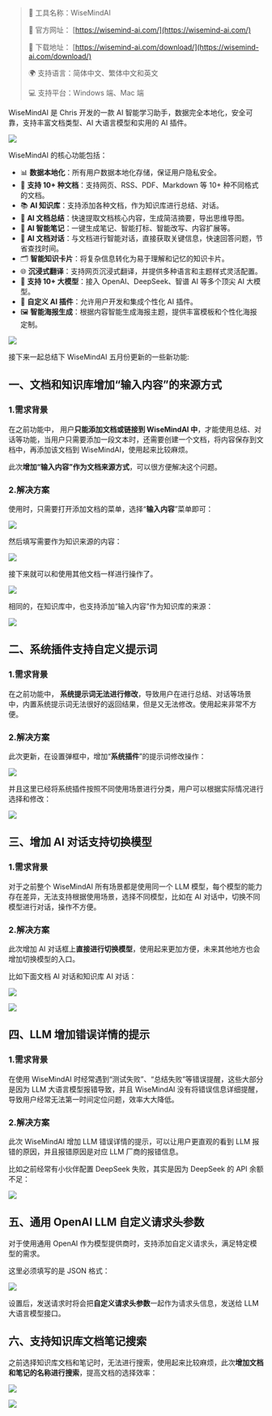 > 🌟 工具名称：WiseMindAI
>
> 🔗 官方网址： [https://wisemind-ai.com/](https://wisemind-ai.com/)
>
> 📖 下载地址： [https://wisemind-ai.com/download/](https://wisemind-ai.com/download/)
>
> 🌍 支持语言：简体中文、繁体中文和英文
>
> 💻 支持平台：Windows 端、Mac 端
>

WiseMindAI 是 Chris 开发的一款 AI 智能学习助手，数据完全本地化，安全可靠，支持丰富文档类型、AI 大语言模型和实用的 AI 插件。

![](https://cdn.nlark.com/yuque/0/2025/png/186051/1748159528148-0c7a1afb-4cad-4b89-92aa-d00bc8dd4abd.png)

WiseMindAI 的核心功能包括：

+ 📊 **数据本地化**：所有用户数据本地化存储，保证用户隐私安全。
+ 📒 **支持 10+ 种文档**：支持网页、RSS、PDF、Markdown 等 10+ 种不同格式的文档。
+ 📚 **AI 知识库**：支持添加各种文档，作为知识库进行总结、对话。
+ 📄 **AI 文档总结**：快速提取文档核心内容，生成简洁摘要，导出思维导图。
+ 📝 **AI 智能笔记**：一键生成笔记、智能打标、智能改写、内容扩展等。
+ 💬 **AI 文档对话**：与文档进行智能对话，直接获取关键信息，快速回答问题，节省查找时间。
+ 🗂️ **智能知识卡片**：将复杂信息转化为易于理解和记忆的知识卡片。
+ 🌐 **沉浸式翻译**：支持网页沉浸式翻译，并提供多种语言和主题样式灵活配置。
+ 🤖 **支持 10+ 大模型**：接入 OpenAI、DeepSeek、智谱 AI 等多个顶尖 AI 大模型。
+ 🔌 **自定义 AI 插件**：允许用户开发和集成个性化 AI 插件。
+ 🖼️ **智能海报生成**：根据内容智能生成海报主题，提供丰富模板和个性化海报定制。

![](https://cdn.nlark.com/yuque/0/2025/png/186051/1748159425098-cf092e4c-4f28-486a-9d5e-9ed26cafde39.png)

接下来一起总结下 WiseMindAI 五月份更新的一些新功能:

## 一、文档和知识库增加“输入内容”的来源方式
### 1.需求背景
在之前功能中， 用户**只能添加文档或链接到 WiseMindAI 中**，才能使用总结、对话等功能，当用户只需要添加一段文本时，还需要创建一个文档，将内容保存到文档中，再添加该文档到 WiseMindAI，使用起来比较麻烦。

此次**增加“输入内容”作为文档来源方式**，可以很方便解决这个问题。

### 2.解决方案
使用时，只需要打开添加文档的菜单，选择“**输入内容**”菜单即可：

![](https://cdn.nlark.com/yuque/0/2025/png/186051/1748159761710-0ffd12a3-52c9-4d42-83e0-94bae25663fd.png)

然后填写需要作为知识来源的内容：

![](https://cdn.nlark.com/yuque/0/2025/png/186051/1748159861106-5b3248d4-ad3d-4b8c-9db2-728e6f1294cc.png)

接下来就可以和使用其他文档一样进行操作了。

![](https://cdn.nlark.com/yuque/0/2025/png/186051/1747006946235-fa555435-d4d5-419f-bc1d-f739836f6e2c.png)

相同的，在知识库中，也支持添加“输入内容”作为知识库的来源：

![](https://cdn.nlark.com/yuque/0/2025/png/186051/1748160018039-de399fb7-5e4d-41d9-aa1e-b42867ae9fab.png)

## 二、系统插件支持自定义提示词
### 1.需求背景
在之前功能中， **系统提示词无法进行修改**，导致用户在进行总结、对话等场景中，内置系统提示词无法很好的返回结果，但是又无法修改。使用起来非常不方便。

### 2.解决方案
此次更新，在设置弹框中，增加“**系统插件**”的提示词修改操作：

![](https://cdn.nlark.com/yuque/0/2025/png/186051/1748160253832-04eebe3f-b878-4861-8fa1-b9d2d27c8e5f.png)

并且这里已经将系统插件按照不同使用场景进行分类，用户可以根据实际情况进行选择和修改：

![](https://cdn.nlark.com/yuque/0/2025/png/186051/1748160376083-277d1283-057b-4e3a-b413-719f54717e9b.png)

## 三、增加 AI 对话支持切换模型
### 1.需求背景
对于之前整个 WiseMindAI 所有场景都是使用同一个 LLM 模型，每个模型的能力存在差异，无法支持根据使用场景，选择不同模型，比如在 AI 对话中，切换不同模型进行对话，操作不方便。

### 2.解决方案
此次增加 AI 对话框上**直接进行切换模型**，使用起来更加方便，未来其他地方也会增加切换模型的入口。

比如下面文档 AI 对话和知识库 AI 对话：

![](https://cdn.nlark.com/yuque/0/2025/png/186051/1748160500705-07b1bbe4-8472-4854-be4d-248f151ec1fc.png)

![](https://cdn.nlark.com/yuque/0/2025/png/186051/1748160592791-f3ad5abc-e386-47ec-868b-fa6f004b8c30.png)

## 四、LLM 增加错误详情的提示
### 1.需求背景
在使用 WiseMindAI 时经常遇到“测试失败”、“总结失败”等错误提醒，这些大部分是因为 LLM 大语言模型报错导致，并且 WiseMindAI 没有将错误信息详细提醒，导致用户经常无法第一时间定位问题，效率大大降低。

### 2.解决方案
此次 WiseMindAI 增加 LLM 错误详情的提示，可以让用户更直观的看到 LLM 报错的原因，并且报错原因是对应 LLM 厂商的报错信息。

比如之前经常有小伙伴配置 DeepSeek 失败，其实是因为 DeepSeek 的 API 余额不足：

![](https://cdn.nlark.com/yuque/0/2025/png/186051/1748160808181-f45ec5d5-1cec-4c3d-927a-116eed0fbc1c.png)

## 五、通用 OpenAI LLM 自定义请求头参数
对于使用通用 OpenAI 作为模型提供商时，支持添加自定义请求头，满足特定模型的需求。

这里必须填写的是 JSON 格式：

![](https://cdn.nlark.com/yuque/0/2025/png/186051/1748160913416-4eabab4c-f0b7-46b3-981a-ea367d30e85a.png)

设置后，发送请求时将会把**自定义请求头参数**一起作为请求头信息，发送给 LLM 大语言模型接口。

## 六、支持知识库文档笔记搜索
之前选择知识库文档和笔记时，无法进行搜索，使用起来比较麻烦，此次**增加文档和笔记的名称进行搜索**，提高文档的选择效率：

![](https://cdn.nlark.com/yuque/0/2025/png/186051/1748162052724-3f5a8ba5-ceb9-4815-a121-a91341aeaa46.png)

![](https://cdn.nlark.com/yuque/0/2025/png/186051/1748162043571-887d6d8a-5756-4b07-b728-922658e57308.png)

